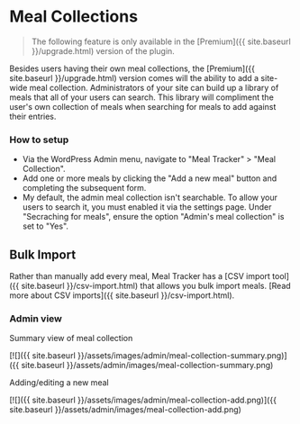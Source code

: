 # Meal Collections

> The following feature is only available in the [Premium]({{ site.baseurl }}/upgrade.html) version of the plugin.

Besides users having their own meal collections, the [Premium]({{ site.baseurl }}/upgrade.html) version comes will the ability to add a site-wide meal collection. Administrators of your site can build up a library of meals that all of your users can search. This library will compliment the user's own collection of meals when searching for meals to add against their entries.

### How to setup

- Via the WordPress Admin menu, navigate to "Meal Tracker" > "Meal Collection".
- Add one or more meals by clicking the "Add a new meal" button and completing the subsequent form.
- My default, the admin meal collection isn't searchable. To allow your users to search it, you must enabled it via the settings page. Under "Secraching for meals", ensure the option "Admin's meal collection" is set to "Yes".

## Bulk Import

Rather than manually add every meal, Meal Tracker has a [CSV import tool]({{ site.baseurl }}/csv-import.html) that allows you bulk import meals. [Read more about CSV imports]({{ site.baseurl }}/csv-import.html).

### Admin view

Summary view of meal collection

[![]({{ site.baseurl }}/assets/images/admin/meal-collection-summary.png)]({{ site.baseurl }}/assets/admin/images/meal-collection-summary.png) 

Adding/editing a new meal

[![]({{ site.baseurl }}/assets/images/admin/meal-collection-add.png)]({{ site.baseurl }}/assets/admin/images/meal-collection-add.png) 

